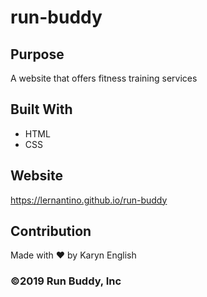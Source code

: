 # run-buddy

## Purpose
A website that offers fitness training services

## Built With
* HTML
* CSS

## Website
https://lernantino.github.io/run-buddy

## Contribution
Made with ❤️ by Karyn English

### ©️2019 Run Buddy, Inc 
